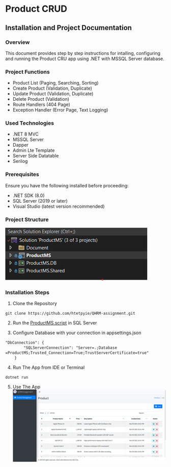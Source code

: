 # Product CRUD

## Installation and Project Documentation

### Overview
This document provides step by step instructions for intalling, configuring and running the Product CRU app using .NET with MSSQL Server database.

### Project Functions
* Product List (Paging, Searching, Sorting)
* Create Product (Validation, Duplicate)
* Update Product (Validation, Duplicate)
* Delete Product (Validation)
* Route Handlers (404 Page)
* Exception Handler (Error Page, Text Logging)


### Used Technologies
* .NET 8 MVC
* MSSQL Server
* Dapper
* Admin Lte Template
* Server Side Datatable
* Serilog

### Prerequisites
Ensure you have the following installed before proceeding:
* .NET SDK (8.0)
* SQL Server (2019 or later)
* Visual Studio (latest version recommended)


### Project Structure
<img src="https://github.com/htetpyie/QHRM-assignment/blob/master/project-structure.png"></img>

### Installation Steps
1. Clone the Repository
```
git clone https://github.com/htetpyie/QHRM-assignment.git
```

2. Run the [ProductMS.script](https://github.com/htetpyie/QHRM-assignment/blob/master/ProductMS.sql) in SQL Server


3.  Configure Database with your connection in appsettings.json
```
"DbConnection": {
        "SQLServerConnection": "Server=.;Database =ProductMS;Trusted_Connection=True;TrustServerCertificate=true"
    }
```

4. Run The App from IDE or Terminal
```
dotnet run
```

5. Use The App
<img src="https://github.com/htetpyie/QHRM-assignment/blob/master/project%20sample.png"></img>







